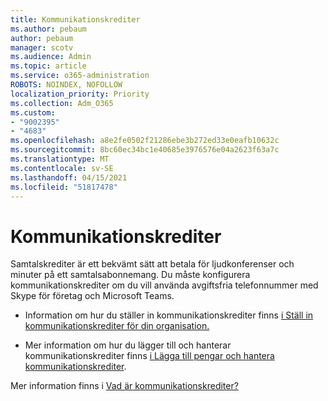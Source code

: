 ```yaml
---
title: Kommunikationskrediter
ms.author: pebaum
author: pebaum
manager: scotv
ms.audience: Admin
ms.topic: article
ms.service: o365-administration
ROBOTS: NOINDEX, NOFOLLOW
localization_priority: Priority
ms.collection: Adm_O365
ms.custom:
- "9002395"
- "4683"
ms.openlocfilehash: a8e2fe0502f21286ebe3b272ed33e0eafb10632c
ms.sourcegitcommit: 8bc60ec34bc1e40685e3976576e04a2623f63a7c
ms.translationtype: MT
ms.contentlocale: sv-SE
ms.lasthandoff: 04/15/2021
ms.locfileid: "51817478"
---
```

# <a name="communication-credits"></a>Kommunikationskrediter

Samtalskrediter är ett bekvämt sätt att betala för ljudkonferenser och minuter på ett samtalsabonnemang. Du måste konfigurera kommunikationskrediter om du vill använda avgiftsfria telefonnummer med Skype för företag och Microsoft Teams.

- Information om hur du ställer in kommunikationskrediter finns [i Ställ in kommunikationskrediter för din organisation.](https://docs.microsoft.com/microsoftteams/set-up-communications-credits-for-your-organization) 

- Mer information om hur du lägger till och hanterar kommunikationskrediter finns [i Lägga till pengar och hantera kommunikationskrediter](https://docs.microsoft.com/microsoftteams/add-funds-and-manage-communications-credits). 

Mer information finns i [Vad är kommunikationskrediter?](https://docs.microsoft.com/microsoftteams/what-are-communications-credits)
